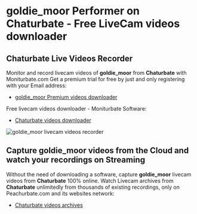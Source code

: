 # goldie_moor Performer on Chaturbate - Free LiveCam videos downloader

## Chaturbate Live Videos Recorder

Monitor and record livecam videos of **goldie_moor** from **Chaturbate** with Moniturbate.com
Get a premium trial for free by just and only registering with your Email address:
* [goldie_moor Premium videos downloader](https://moniturbate.com/request-demo-licence-key.html)

Free livecam videos downloader - Moniturbate Software:
* [Chaturbate videos downloader](https://moniturbate.com/moniturbate-download-software.html)

![goldie_moor livecam videos recorder](https://peachurnet.com/templates/moniturbate-software.png)


## Capture goldie_moor videos from the Cloud and watch your recordings on Streaming

Without the need of downloading a software, capture **goldie_moor** livecam videos from **Chaturbate** 100% online.
Watch Livecam archives from **Chaturbate** unlimitedly from thousands of existing recordings, only on Peachurbate.com and its websites network:
* [Chaturbate videos archives](https://peachurnet.com/)